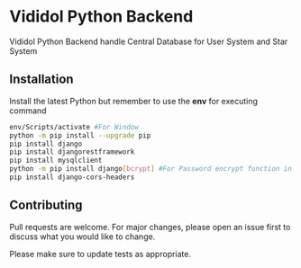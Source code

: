 # Vididol Python Backend

Vididol Python Backend handle Central Database for User System and Star System

## Installation

Install the latest Python but remember to use the **env** for executing command

```bash
env/Scripts/activate #For Window
python -m pip install --upgrade pip
pip install django
pip install djangorestframework
pip install mysqlclient
python -m pip install django[bcrypt] #For Password encrypt function in Django
pip install django-cors-headers
```


## Contributing
Pull requests are welcome. For major changes, please open an issue first to discuss what you would like to change.

Please make sure to update tests as appropriate.